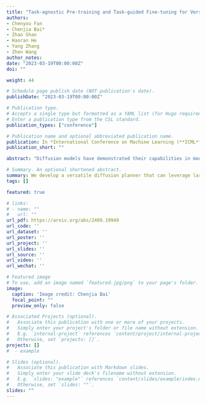 ```yaml
---
title: "Task-agnostic Pre-training and Task-guided Fine-tuning for Versatile Diffusion Planner."
authors:
- Chenyou Fan
- Chenjia Bai*
- Zhao Shan
- Haoran He
- Yang Zhang
- Zhen Wang
author_notes:
date: "2023-03-19T00:00:00Z"
doi: ""

weight: 44

# Schedule page publish date (NOT publication's date).
publishDate: "2023-03-19T00:00:00Z"

# Publication type.
# Accepts a single type but formatted as a YAML list (for Hugo requirements).
# Enter a publication type from the CSL standard.
publication_types: ["conference"]

# Publication name and optional abbreviated publication name.
publication: In *International Conference on Machine Learning (**ICML**)*, 2025
publication_short: ""

abstract: "Diffusion models have demonstrated their capabilities in modeling trajectories of multi-tasks. However, existing multi-task planners or policies typically rely on task-specific demonstrations via multi-task imitation, or require task-specific reward labels to facilitate policy optimization via Reinforcement Learning (RL). To address these challenges, we aim to develop a versatile diffusion planner that can leverage large-scale inferior data that contains task-agnostic sub-optimal trajectories, with the ability to fast adapt to specific tasks. In this paper, we propose \textbf{SODP}, a two-stage framework that leverages \textbf{S}ub-\textbf{O}ptimal data to learn a \textbf{D}iffusion \textbf{P}lanner, which is generalizable for various downstream tasks. Specifically, in the pre-training stage, we train a foundation diffusion planner that extracts general planning capabilities by modeling the versatile distribution of multi-task trajectories, which can be sub-optimal and has wide data coverage. Then for downstream tasks, we adopt RL-based fine-tuning with task-specific rewards to fast refine the diffusion planner, which aims to generate action sequences with higher task-specific returns. Experimental results from multi-task domains including Meta-World and Adroit demonstrate that SODP outperforms state-of-the-art methods with only a small amount of data for reward-guided fine-tuning."

# Summary. An optional shortened abstract.
summary: We develop a versatile diffusion planner that can leverage large-scale inferior data that contains task-agnostic sub-optimal trajectories, with the ability to fast adapt to specific tasks.
tags: []

featured: true

# links:
# - name: ""
#   url: ""
url_pdf: https://arxiv.org/abs/2409.19949
url_code: ''
url_dataset: ''
url_poster: ''
url_project: ''
url_slides: ''
url_source: ''
url_video: ''
url_wechat: ''

# Featured image
# To use, add an image named `featured.jpg/png` to your page's folder. 
image:
  caption: 'Image credit: Chenjia Bai'
  focal_point: ""
  preview_only: false

# Associated Projects (optional).
#   Associate this publication with one or more of your projects.
#   Simply enter your project's folder or file name without extension.
#   E.g. `internal-project` references `content/project/internal-project/index.md`.
#   Otherwise, set `projects: []`.
projects: []
#  - example

# Slides (optional).
#   Associate this publication with Markdown slides.
#   Simply enter your slide deck's filename without extension.
#   E.g. `slides: "example"` references `content/slides/example/index.md`.
#   Otherwise, set `slides: ""`.
slides: ""
---
```

